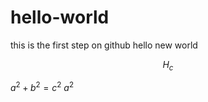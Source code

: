 # hello-world
this is the first step on github
hello new world
```math
H_c
```
$a^2+b^2=c^2$
$`a^2`$
